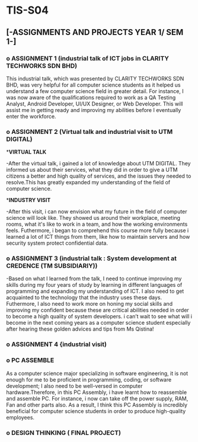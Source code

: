 # TIS-S04
## [-ASSIGNMENTS AND PROJECTS YEAR 1/ SEM 1-]

### o ASSIGNMENT 1 (industrial talk of ICT jobs in CLARITY TECHWORKS SDN BHD) 

This industrial talk, which was presented by CLARITY TECHWORKS SDN BHD, was very helpful for all computer science students as it helped us understand a few computer science field in greater detail. For instance, I was now aware of the qualifications required to work as a QA Testing Analyst, Android Developer, UI/UX Designer, or Web Developer. This will assist me in getting ready and improving my abilities before I eventually enter the workforce.

### o ASSIGNMENT 2 (Virtual talk and industrial visit to UTM DIGITAL)

***VIRTUAL TALK**

-After the virtual talk, i gained a lot of knowledge about UTM DIGITAL. They informed us about their services, what they did in order to give a UTM citizens a better and high quality of services, and the issues they needed to resolve.This has greatly expanded my understanding of the field of computer science.

***INDUSTRY VISIT** 

-After this visit, i can now envision what my future in the field of computer science will look like. They showed us around their workplace, meeting rooms, what it's like to work in a team, and how the working environments feels. Futhermore, i began to comprehend this course more fully because i learned a lot of ICT things from them, like how to maintain servers and how security system protect confidential data.  
 
### o ASSIGNMENT 3 (industrial talk : System development at CREDENCE (TM SUBSIDIARIY))
-Based on what I learned from the talk, I need to continue improving my skills during my four years of study by learning in different languages of programming and expanding my understanding of ICT. I also need to get acquainted to the technology that the industry uses these days. Futhermore, I also need to work more on honing my social skills and improving my confident because these are critical abilities needed in order to become a high quality of system developers. i can’t wait to see what will i become in the next coming years as a computer science student especially after hearing these golden advices and tips from Ms Qistina! 

### o ASSIGNMENT 4 {industrial visit)

### o PC ASSEMBLE                                                                                                                                                                                                                                                                                                     
As a computer science major specializing in software engineering, it is not enough for me to be proficient in programming, coding, or software development; I also need to be well-versed in computer hardware.Therefore, in this PC Assembly, i have learnt how to reassemble and assemble PC. For instance, i now can take off the power supply, RAM, Fan and other parts also. As a result, I think this PC Assembly is incredibly beneficial for computer science students in order to produce high-quality employees. 

### o DESIGN THINKING ( FINAL PROJECT)

